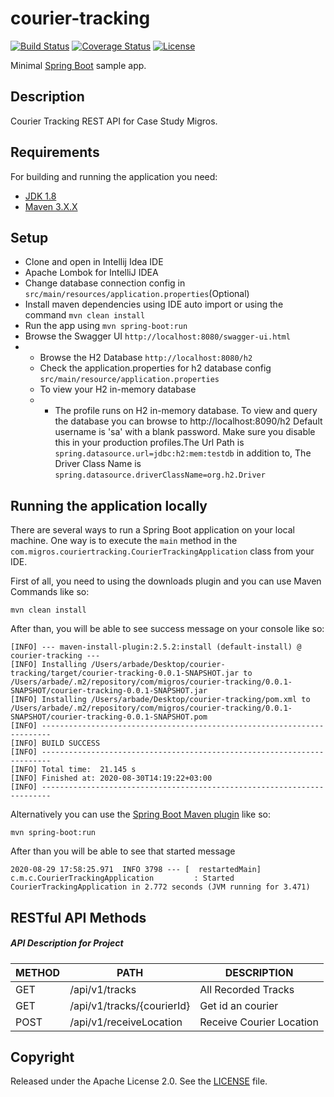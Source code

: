 # courier-tracking

[![Build Status](https://travis-ci.org/codecentric/springboot-sample-app.svg?branch=master)](https://travis-ci.org/codecentric/springboot-sample-app)
[![Coverage Status](https://coveralls.io/repos/github/codecentric/springboot-sample-app/badge.svg?branch=master)](https://coveralls.io/github/codecentric/springboot-sample-app?branch=master)
[![License](http://img.shields.io/:license-apache-blue.svg)](http://www.apache.org/licenses/LICENSE-2.0.html)

Minimal [Spring Boot](http://projects.spring.io/spring-boot/) sample app.

## Description 
Courier Tracking REST API for Case Study Migros.

## Requirements

For building and running the application you need:

- [JDK 1.8](http://www.oracle.com/technetwork/java/javase/downloads/jdk8-downloads-2133151.html)
- [Maven 3.X.X](https://maven.apache.org)

## Setup

- Clone and open in Intellij Idea IDE
- Apache Lombok for IntelliJ IDEA
- Change database connection config in `src/main/resources/application.properties`(Optional)
- Install maven dependencies using IDE auto import or using the command ``mvn clean install``
- Run the app using ``mvn spring-boot:run``
- Browse the Swagger UI ``http://localhost:8080/swagger-ui.html``
- - Browse the H2 Database ``http://localhost:8080/h2``
  - Check the application.properties for h2 database config ``src/main/resource/application.properties``
  - To view your H2 in-memory database 
  - - The profile runs on H2 in-memory database. To view and query the database you can browse to http://localhost:8090/h2 Default username is 'sa' with a blank password. Make sure you disable this in your production profiles.The Url Path is ``spring.datasource.url=jdbc:h2:mem:testdb``
                                                                                                                                                                                                                                  in addition to, The Driver Class Name is ``spring.datasource.driverClassName=org.h2.Driver``
                                                                                                                                                                                                                                  
## Running the application locally

There are several ways to run a Spring Boot application on your local machine. One way is to execute the `main` method in the `com.migros.couriertracking.CourierTrackingApplication` class from your IDE.

First of all, you need to using the downloads plugin and you can use Maven Commands like so:

```
mvn clean install 
```

After than, you will be able to see success message on your console like so:

```
[INFO] --- maven-install-plugin:2.5.2:install (default-install) @ courier-tracking ---
[INFO] Installing /Users/arbade/Desktop/courier-tracking/target/courier-tracking-0.0.1-SNAPSHOT.jar to /Users/arbade/.m2/repository/com/migros/courier-tracking/0.0.1-SNAPSHOT/courier-tracking-0.0.1-SNAPSHOT.jar
[INFO] Installing /Users/arbade/Desktop/courier-tracking/pom.xml to /Users/arbade/.m2/repository/com/migros/courier-tracking/0.0.1-SNAPSHOT/courier-tracking-0.0.1-SNAPSHOT.pom
[INFO] ------------------------------------------------------------------------
[INFO] BUILD SUCCESS
[INFO] ------------------------------------------------------------------------
[INFO] Total time:  21.145 s
[INFO] Finished at: 2020-08-30T14:19:22+03:00
[INFO] ------------------------------------------------------------------------
```

Alternatively you can use the [Spring Boot Maven plugin](https://docs.spring.io/spring-boot/docs/current/reference/html/build-tool-plugins-maven-plugin.html) like so:

```shell
mvn spring-boot:run
```
After than you will be able to see that started message

```
2020-08-29 17:58:25.971  INFO 3798 --- [  restartedMain] c.m.c.CourierTrackingApplication         : Started CourierTrackingApplication in 2.772 seconds (JVM running for 3.471)

```

## RESTful API Methods

##### API Description for Project

| METHOD | PATH                       | DESCRIPTION              |
|--------|----------------------------|--------------------------|
| GET    | /api/v1/tracks             | All Recorded Tracks      |
| GET    | /api/v1/tracks/{courierId} | Get id an courier        |
| POST   | /api/v1/receiveLocation    | Receive Courier Location |



## Copyright

Released under the Apache License 2.0. See the [LICENSE](https://github.com/codecentric/springboot-sample-app/blob/master/LICENSE) file.
